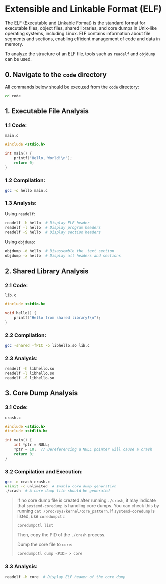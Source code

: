 # Extensible and Linkable Format (ELF)

The ELF (Executable and Linkable Format) is the standard format for executable files, object files, shared libraries, and core dumps in Unix-like operating systems, including Linux. ELF contains information about file segments and sections, enabling efficient management of code and data in memory.

To analyze the structure of an ELF file, tools such as `readelf` and `objdump` can be used.

## 0. Navigate to the `code` directory

All commands below should be executed from the `code` directory:
```bash
cd code
```

## 1. Executable File Analysis

### 1.1 Code:

`main.c`
```c
#include <stdio.h>

int main() {
    printf("Hello, World!\n");
    return 0;
}
```
### 1.2 Compilation:

```bash
gcc -o hello main.c
```

### 1.3 Analysis:

Using `readelf`:
```bash
readelf -h hello  # Display ELF header
readelf -l hello  # Display program headers
readelf -S hello  # Display section headers
```

Using `objdump`:
```bash
objdump -d hello  # Disassemble the .text section
objdump -x hello  # Display all headers and sections
```

## 2. Shared Library Analysis

### 2.1 Code:

`lib.c`
```c
#include <stdio.h>

void hello() {
    printf("Hello from shared library!\n");
}
```

### 2.2 Compilation:
```bash
gcc -shared -fPIC -o libhello.so lib.c
```

### 2.3 Analysis:

```bash
readelf -h libhello.so
readelf -l libhello.so
readelf -S libhello.so
```

## 3. Core Dump Analysis

### 3.1 Code:

`crash.c`
```c
#include <stdio.h>
#include <stdlib.h>

int main() {
    int *ptr = NULL;
    *ptr = 10;  // Dereferencing a NULL pointer will cause a crash
    return 0;
}
```
### 3.2 Compilation and Execution:

```bash
gcc -o crash crash.c
ulimit -c unlimited  # Enable core dump generation
./crash  # A core dump file should be generated
```

> If no core dump file is created after running `./crash`, it may indicate that `systemd-coredump` is handling core dumps. You can check this by running `cat /proc/sys/kernel/core_pattern`.
> If `systemd-coredump` is listed, use `coredumpctl`:
> ```bash
> coredumpctl list
> ```
> Then, copy the PID of the `./crash` process.
>
> Dump the core file to `core`:
> ```bash
> coredumpctl dump <PID> > core
> ```

### 3.3 Analysis:

```bash
readelf -h core  # Display ELF header of the core dump
```

